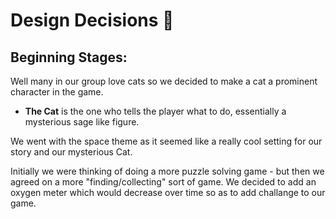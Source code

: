 # Design Decisions :thinking:

## Beginning Stages:

Well many in our group love cats so we decided to make a cat a prominent character in the game.
- **The Cat** is the one who tells the player what to do, essentially a mysterious sage like figure.

We went with the space theme as it seemed like a really cool setting for our story and our mysterious Cat.

Initially we were thinking of doing a more puzzle solving game - but then we agreed on a more "finding/collecting" sort of game. We decided to add an oxygen meter which would decrease over time so as to add challange to our game.

